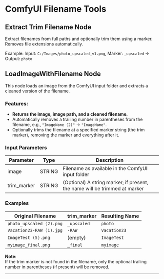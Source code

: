 # ComfyUI Filename Tools

## Extract Trim Filename Node

Extract filenames from full paths and optionally trim them using a marker.
Removes file extensions automatically.

Example:
Input: `C:/Images/photo_upscaled_v1.png`, Marker: `_upscaled` → Output: `photo`

## LoadImageWithFilename Node

This node loads an image from the ComfyUI input folder and extracts a cleaned version of the filename.

### Features:
- **Returns the image, image path, and a cleaned filename.**
- Automatically removes a trailing number in parentheses from the filename, e.g., `"ImageName (2)"` → `"ImageName"`.
- Optionally trims the filename at a specified marker string (the trim marker), removing the marker and everything after it.

### Input Parameters

| Parameter    | Type   | Description                                                                |
|--------------|--------|----------------------------------------------------------------------------|
| image        | STRING | Filename as available in the ComfyUI input folder                          |
| trim_marker  | STRING | (Optional) A string marker; if present, the name will be trimmed at marker |

### Examples

| Original Filename          | trim_marker      | Resulting Name   |
|---------------------------|------------------|------------------|
| `photo_upscaled (2).png`  | `_upscaled`      | `photo`          |
| `Vacation23-RAW (1).jpg`  | `-RAW`           | `Vacation23`     |
| `ImageTest (5).png`       | (empty)          | `ImageTest`      |
| `myimage_final.png`       | `_final`         | `myimage`        |

**Note:**  
If the trim marker is not found in the filename, only the optional trailing number in parentheses (if present) will be removed.

---

